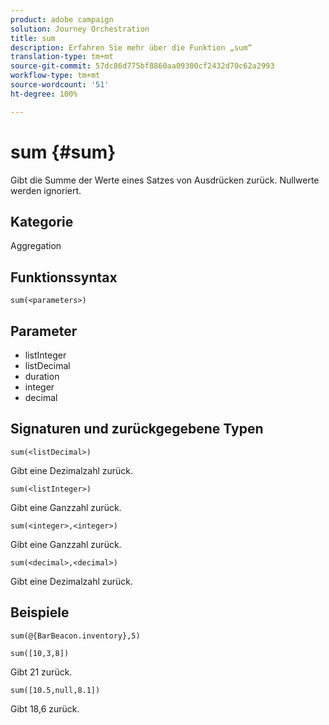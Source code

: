 ```yaml
---
product: adobe campaign
solution: Journey Orchestration
title: sum
description: Erfahren Sie mehr über die Funktion „sum“
translation-type: tm+mt
source-git-commit: 57dc86d775bf8860aa09300cf2432d70c62a2993
workflow-type: tm+mt
source-wordcount: '51'
ht-degree: 100%

---
```



# sum {#sum}

Gibt die Summe der Werte eines Satzes von Ausdrücken zurück. Nullwerte werden ignoriert.

## Kategorie

Aggregation

## Funktionssyntax

`sum(<parameters>)`

## Parameter

* listInteger
* listDecimal
* duration
* integer
* decimal

## Signaturen und zurückgegebene Typen

`sum(<listDecimal>)`

Gibt eine Dezimalzahl zurück.

`sum(<listInteger>)`

Gibt eine Ganzzahl zurück.

`sum(<integer>,<integer>)`

Gibt eine Ganzzahl zurück.

`sum(<decimal>,<decimal>)`

Gibt eine Dezimalzahl zurück.

## Beispiele

`sum(@{BarBeacon.inventory},5)`

`sum([10,3,8])`

Gibt 21 zurück.

`sum([10.5,null,8.1])`

Gibt 18,6 zurück.
